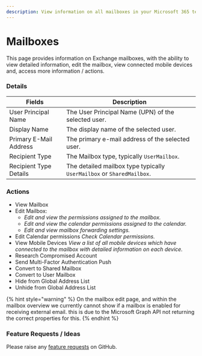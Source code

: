 ```yaml
---
description: View information on all mailboxes in your Microsoft 365 tenants.
---
```


# Mailboxes

This page provides information on Exchange mailboxes, with the ability to view detailed information, edit the mailbox, view connected mobile devices and, access more information / actions.

### Details

| Fields                 | Description                                                           |
| ---------------------- | --------------------------------------------------------------------- |
| User Principal Name    | The User Principal Name (UPN) of the selected user.                   |
| Display Name           | The display name of the selected user.                                |
| Primary E-Mail Address | The primary e-mail address of the selected user.                      |
| Recipient Type         | The Mailbox type, typically `UserMailbox`.                            |
| Recipient Type Details | The detailed mailbox type typically `UserMailbox` or `SharedMailbox`. |

### Actions

* View Mailbox
* Edit Mailbox:
  * _Edit and view the permissions assigned to the mailbox._
  * _Edit and view the calendar permissions assigned to the calendar._
  * _Edit and view mailbox forwarding settings._
* Edit Calendar permissions _Check Calendar permissions._
* View Mobile Devices _View a list of all mobile devices which have connected to the mailbox with detailed information on each device._
* Research Compromised Account
* Send Multi-Factor Authentication Push
* Convert to Shared Mailbox
* Convert to User Mailbox
* Hide from Global Address List
* Unhide from Global Address List



{% hint style="warning" %}
On the mailbox edit page, and within the mailbox overview we currently cannot show if a mailbox is enabled for receiving external email. this is due to the Microsoft Graph API not returning the correct properties for this.
{% endhint %}



### Feature Requests / Ideas

Please raise any [feature requests](https://github.com/KelvinTegelaar/CIPP/issues/new?assignees=\&labels=enhancement%2Cno-priority\&projects=\&template=feature.yml\&title=%5BFeature+Request%5D%3A+) on GitHub.
